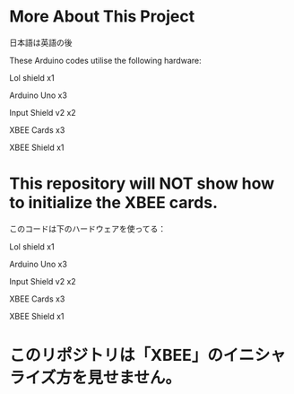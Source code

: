 # More About This Project
日本語は英語の後

These Arduino codes utilise the following hardware:

Lol shield x1 

Arduino Uno x3 

Input Shield v2 x2 

XBEE Cards x3 

XBEE Shield x1 

# This repository will NOT show how to initialize the XBEE cards.

このコードは下のハードウェアを使ってる：

Lol shield x1 

Arduino Uno x3 

Input Shield v2 x2 

XBEE Cards x3 

XBEE Shield x1 

# このリポジトリは「XBEE」のイニシャライズ方を見せません。
